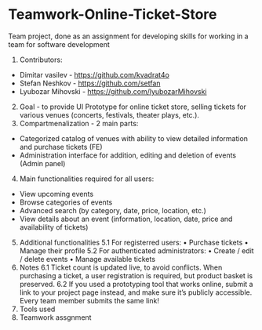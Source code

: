 # Teamwork-Online-Ticket-Store
Team project, done as an assignment for developing skills for working in a team for software development

1. Contributors: 
  - Dimitar vasilev - https://github.com/kvadrat4o 
  - Stefan Neshkov - https://github.com/setfan 
  - Lyubozar Mihovski - https://github.com/lyubozarMihovski 
2. Goal - to provide UI Prototype for online ticket store, selling tickets for various venues (concerts, festivals, theater plays, etc.).
3. Compartmenalization - 2 main parts:
  - Categorized catalog of venues with ability to view detailed information and purchase tickets (FE)
  - Administration interface for addition, editing and deletion of events (Admin panel)
4. Main functionalities required for all users: 
  -	View upcoming events
  - Browse categories of events
  - Advanced search (by category, date, price, location, etc.)
  - View details about an event (information, location, date, price and availability of tickets)
5. Additional functionalities
  5.1 For registerred users:
    •	Purchase tickets
    •	Manage their profile
  5.2 For authenticated administrators:
    •	Create / edit / delete events
    •	Manage available tickets
6. Notes
  6.1 Ticket count is updated live, to avoid conflicts. When purchasing a ticket, a user registration is required, but product basket is preserved.
  6.2 If you used a prototyping tool that works online, submit a link to your project page instead, and make sure it’s publicly accessible. Every team member submits the same link!
7. Tools used
8. Teamwork assgnment
